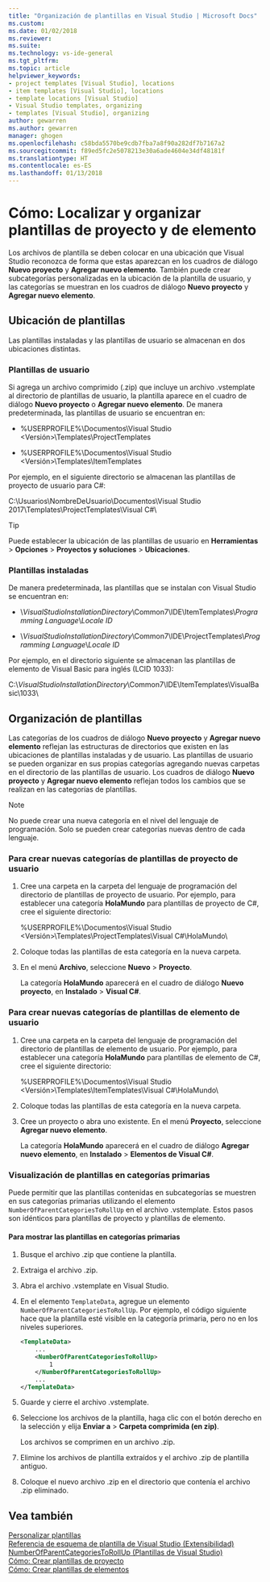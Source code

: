 ```yaml
---
title: "Organización de plantillas en Visual Studio | Microsoft Docs"
ms.custom: 
ms.date: 01/02/2018
ms.reviewer: 
ms.suite: 
ms.technology: vs-ide-general
ms.tgt_pltfrm: 
ms.topic: article
helpviewer_keywords:
- project templates [Visual Studio], locations
- item templates [Visual Studio], locations
- template locations [Visual Studio]
- Visual Studio templates, organizing
- templates [Visual Studio], organizing
author: gewarren
ms.author: gewarren
manager: ghogen
ms.openlocfilehash: c58bda5570be9cdb7fba7a8f90a282df7b7167a2
ms.sourcegitcommit: f89ed5fc2e5078213e30a6ade4604e34df48181f
ms.translationtype: HT
ms.contentlocale: es-ES
ms.lasthandoff: 01/13/2018
---
```

# <a name="how-to-locate-and-organize-project-and-item-templates"></a>Cómo: Localizar y organizar plantillas de proyecto y de elemento

Los archivos de plantilla se deben colocar en una ubicación que Visual Studio reconozca de forma que estas aparezcan en los cuadros de diálogo **Nuevo proyecto** y **Agregar nuevo elemento**. También puede crear subcategorías personalizadas en la ubicación de la plantilla de usuario, y las categorías se muestran en los cuadros de diálogo **Nuevo proyecto** y **Agregar nuevo elemento**.

## <a name="locate-templates"></a>Ubicación de plantillas

Las plantillas instaladas y las plantillas de usuario se almacenan en dos ubicaciones distintas.

### <a name="user-templates"></a>Plantillas de usuario

Si agrega un archivo comprimido (.zip) que incluye un archivo .vstemplate al directorio de plantillas de usuario, la plantilla aparece en el cuadro de diálogo **Nuevo proyecto** o **Agregar nuevo elemento**. De manera predeterminada, las plantillas de usuario se encuentran en:

- %USERPROFILE%\Documentos\Visual Studio \<Versión\>\Templates\ProjectTemplates

- %USERPROFILE%\Documentos\Visual Studio \<Versión\>\Templates\ItemTemplates

Por ejemplo, en el siguiente directorio se almacenan las plantillas de proyecto de usuario para C#:

   C:\Usuarios\NombreDeUsuario\Documentos\Visual Studio 2017\Templates\ProjectTemplates\Visual C#\

> [!TIP]
> Puede establecer la ubicación de las plantillas de usuario en **Herramientas** > **Opciones** > **Proyectos y soluciones** > **Ubicaciones**.

### <a name="installed-templates"></a>Plantillas instaladas

De manera predeterminada, las plantillas que se instalan con Visual Studio se encuentran en:

- \\*VisualStudioInstallationDirectory*\Common7\IDE\ItemTemplates\\*Programming Language*\\*Locale ID*

- \\*VisualStudioInstallationDirectory*\Common7\IDE\ProjectTemplates\\*Programming Language*\\*Locale ID*

Por ejemplo, en el directorio siguiente se almacenan las plantillas de elemento de Visual Basic para inglés (LCID 1033):

   C:\\*VisualStudioInstallationDirectory*\Common7\IDE\ItemTemplates\VisualBasic\1033\

## <a name="organize-templates"></a>Organización de plantillas

Las categorías de los cuadros de diálogo **Nuevo proyecto** y **Agregar nuevo elemento** reflejan las estructuras de directorios que existen en las ubicaciones de plantillas instaladas y de usuario. Las plantillas de usuario se pueden organizar en sus propias categorías agregando nuevas carpetas en el directorio de las plantillas de usuario. Los cuadros de diálogo **Nuevo proyecto** y **Agregar nuevo elemento** reflejan todos los cambios que se realizan en las categorías de plantillas.

> [!NOTE]
> No puede crear una nueva categoría en el nivel del lenguaje de programación. Solo se pueden crear categorías nuevas dentro de cada lenguaje.

### <a name="to-create-new-user-project-template-categories"></a>Para crear nuevas categorías de plantillas de proyecto de usuario

1. Cree una carpeta en la carpeta del lenguaje de programación del directorio de plantillas de proyecto de usuario. Por ejemplo, para establecer una categoría **HolaMundo** para plantillas de proyecto de C#, cree el siguiente directorio:

    \%USERPROFILE%\Documentos\Visual Studio \<Versión\>\Templates\ProjectTemplates\Visual C#\HolaMundo\

1. Coloque todas las plantillas de esta categoría en la nueva carpeta.

1. En el menú **Archivo**, seleccione **Nuevo** > **Proyecto**.

   La categoría **HolaMundo** aparecerá en el cuadro de diálogo **Nuevo proyecto**, en **Instalado** > **Visual C#**.

### <a name="to-create-new-user-item-template-categories"></a>Para crear nuevas categorías de plantillas de elemento de usuario

1. Cree una carpeta en la carpeta del lenguaje de programación del directorio de plantillas de elemento de usuario. Por ejemplo, para establecer una categoría **HolaMundo** para plantillas de elemento de C#, cree el siguiente directorio:

    \%USERPROFILE%\Documentos\Visual Studio \<Versión\>\Templates\ItemTemplates\Visual C#\HolaMundo\

1. Coloque todas las plantillas de esta categoría en la nueva carpeta.

1. Cree un proyecto o abra uno existente. En el menú **Proyecto**, seleccione **Agregar nuevo elemento**.

   La categoría **HolaMundo** aparecerá en el cuadro de diálogo **Agregar nuevo elemento**, en **Instalado** > **Elementos de Visual C#**.

### <a name="display-templates-in-parent-categories"></a>Visualización de plantillas en categorías primarias

Puede permitir que las plantillas contenidas en subcategorías se muestren en sus categorías primarias utilizando el elemento `NumberOfParentCategoriesToRollUp` en el archivo .vstemplate. Estos pasos son idénticos para plantillas de proyecto y plantillas de elemento.

#### <a name="to-display-templates-in-parent-categories"></a>Para mostrar las plantillas en categorías primarias

1. Busque el archivo .zip que contiene la plantilla.

1. Extraiga el archivo .zip.

1. Abra el archivo .vstemplate en Visual Studio.

1. En el elemento `TemplateData`, agregue un elemento `NumberOfParentCategoriesToRollUp`. Por ejemplo, el código siguiente hace que la plantilla esté visible en la categoría primaria, pero no en los niveles superiores.

    ```xml
    <TemplateData>
        ...
        <NumberOfParentCategoriesToRollUp>
            1
        </NumberOfParentCategoriesToRollUp>
        ...
    </TemplateData>
    ```

1. Guarde y cierre el archivo .vstemplate.

1. Seleccione los archivos de la plantilla, haga clic con el botón derecho en la selección y elija **Enviar a** > **Carpeta comprimida (en zip)**.

   Los archivos se comprimen en un archivo .zip.

1. Elimine los archivos de plantilla extraídos y el archivo .zip de plantilla antiguo.

1. Coloque el nuevo archivo .zip en el directorio que contenía el archivo .zip eliminado.

## <a name="see-also"></a>Vea también

[Personalizar plantillas](../ide/customizing-project-and-item-templates.md)  
[Referencia de esquema de plantilla de Visual Studio (Extensibilidad)](../extensibility/visual-studio-template-schema-reference.md)  
[NumberOfParentCategoriesToRollUp (Plantillas de Visual Studio)](../extensibility/numberofparentcategoriestorollup-visual-studio-templates.md)  
[Cómo: Crear plantillas de proyecto](../ide/how-to-create-project-templates.md)  
[Cómo: Crear plantillas de elementos](../ide/how-to-create-item-templates.md)
